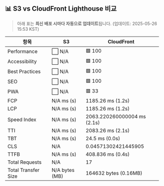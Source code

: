 ## 📊 S3 vs CloudFront Lighthouse 비교
> 아래 표는 **최신 배포 시마다 자동으로 업데이트**됩니다.
> (업데이트: 2025-05-26 15:53 KST)

| 항목 | S3 | CloudFront |
|------|------------------|--------------------|
| Performance | ⬜ N/A | 🟩 100 |
| Accessibility | ⬜ N/A | 🟩 100 |
| Best Practices | ⬜ N/A | 🟩 100 |
| SEO | ⬜ N/A | 🟩 100 |
| PWA | ⬜ N/A | 🟥 33 |
| FCP | N/A ms (s) | 1185.26 ms (1.2s) |
| LCP | N/A ms (s) | 1185.26 ms (1.2s) |
| Speed Index | N/A ms (s) | 2063.220260000004 ms (2.1s) |
| TTI | N/A ms (s) | 2083.26 ms (2.1s) |
| TBT | N/A ms (s) | 24.5 ms (0.0s) |
| CLS | N/A | 0.04571302421445905 |
| TTFB | N/A ms (s) | 408.836 ms (0.4s) |
| Total Requests | N/A | 17 |
| Total Transfer Size | N/A bytes (MB) | 164632 bytes (0.16MB) |
